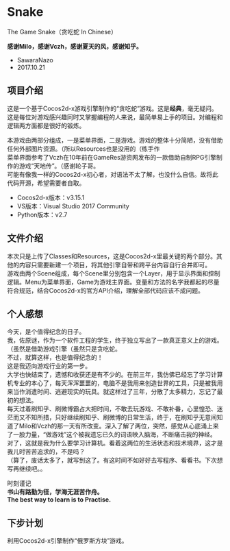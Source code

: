 # Snake
The Game Snake（贪吃蛇 In Chinese）
  
**感谢Milo，感谢Vczh，感谢夏天的风，感谢知乎。**  
- SawaraNazo  
- 2017.10.21  

## 项目介绍  
这是一个基于Cocos2d-x游戏引擎制作的“贪吃蛇”游戏。这是**经典**，毫无疑问。这是每位对游戏感兴趣同时又掌握编程的人来说，最简单易上手的项目。对编程和逻辑两方面都是很好的锻炼。  
  
本游戏由两部分组成，一是菜单界面，二是游戏。游戏的整体十分简陋，没有借助任何外部图片资源。（所以Resources也是没用的（练手作  
菜单界面参考了Vczh在10年前在GameRes游资网发布的一款借助自制RPG引擎制作的游戏“天地传”。（感谢轮子哥。  
可能有像我一样的Cocos2d-x初心者，对语法不太了解，也没什么自信。故将此代码开源，希望需要者自取。 
   
- Cocos2d-x版本：v3.15.1  
- VS版本：Visual Studio 2017 Community  
- Python版本：v2.7  

## 文件介绍  
本次只是上传了Classes和Resources，这是Cocos2d-x里最关键的两个部分。其他的内容只需要新建一个项目，将其他引擎自带和跨平台内容自行合并即可。  
游戏由两个Scene组成，每个Scene里分别包含一个Layer，用于显示界面和控制逻辑。Menu为菜单界面，Game为游戏主界面。变量和方法的名字我都起的尽量符合规范，结合Cocos2d-x的官方API介绍，理解全部代码应该不成问题。  

## 个人感想  
今天，是个值得纪念的日子。  
我，佐原谜，作为一个软件工程的学生，终于独立写出了一款真正意义上的游戏。（虽然是借助游戏引擎（虽然只是贪吃蛇。  
不过，就算这样，也是值得纪念的！  
这是我迈向游戏行业的第一步。  
大学也快结束了，遗憾和收获还是有不少的。在前三年，我仿佛已经忘了学习计算机专业的本心了，每天浑浑噩噩的，电脑不是我用来创造世界的工具，只是被我用来当作消遣时间、逃避现实的玩具。就这样过了三年，分散了太多精力，忘记了最初的想法。  
每天过着刷知乎、刷微博霸占大把时间，不敢去玩游戏、不敢补番，心里惶恐、迷茫而又不知所措，只好继续刷知乎、刷微博的日常生活，终于，在刷知乎无意间知道了Milo和Vczh的那一天有所改变。深入了解了两位，突然，感觉从心底涌上来了一股力量，“做游戏”这个被我遗忘已久的词语映入脑海，不断痛击我的神经。  
对了，这就是我为什么要学习计算机。看着这两位的生活状态和技术境界，这才是我儿时苦苦追求的，不是吗？  
（算了，废话太多了，就写到这了。有这时间不如好好去写程序、看看书。下次想写再继续吧。。  
  
时刻谨记  
**书山有路勤为径，学海无涯苦作舟。**  
**The best way to learn is to Practise.**  

## 下步计划  
利用Cocos2d-x引擎制作“俄罗斯方块”游戏。